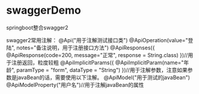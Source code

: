 # swaggerDemo
springboot整合swagger2

swagger2常用注解：
@Api("用于注解测试接口类")
@ApiOperation(value="登陆", notes="备注说明，用于注册接口方法")
@ApiResponses({
        @ApiResponse(code=200, message="正常", response = String.class)
})//用于注册返回，粒度较粗
@ApiImplicitParams({
        @ApiImplicitParam(name="年龄", paramType = "form", dataType = "String")
})//用于注解参数，注意如果参数是javaBean的话，需要使用以下注解。
@ApiModel("用于测试的javaBean")
@ApiModelProperty("用户名")//用于注解javaBean的属性


